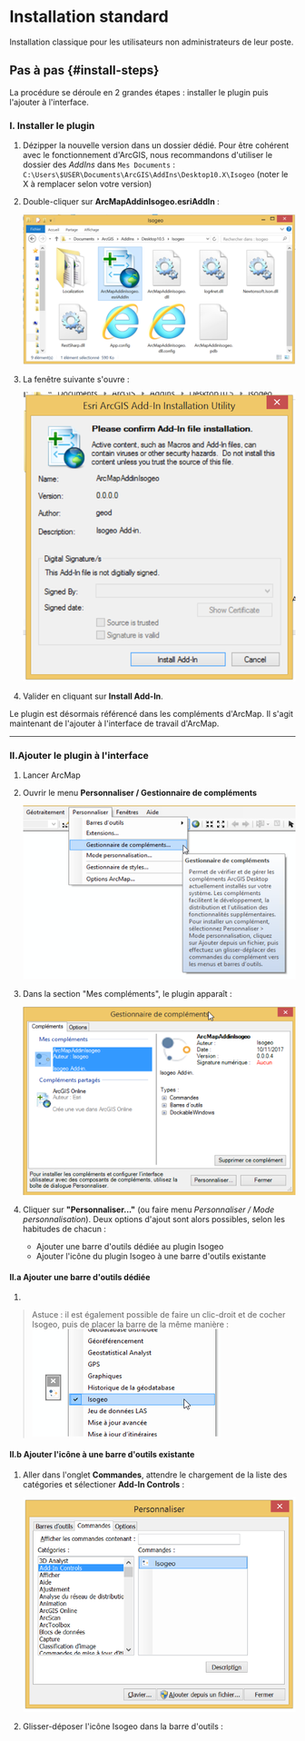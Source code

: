 # Installation standard

Installation classique pour les utilisateurs non administrateurs de leur poste.

## Pas à pas {#install-steps}

La procédure se déroule en 2 grandes étapes : installer le plugin puis l'ajouter à l'interface.

### I. Installer le plugin

1. Dézipper la nouvelle version dans un dossier dédié. Pour être cohérent avec le fonctionnement d'ArcGIS, nous recommandons d'utiliser le dossier des _AddIns_ dans `Mes Documents` : `C:\Users\$USER\Documents\ArcGIS\AddIns\Desktop10.X\Isogeo` (noter le X à remplacer selon votre version)

2. Double-cliquer sur **ArcMapAddinIsogeo.esriAddIn** :
    
    ![](../../assets/plugin_ArcMap_install_esriaddin.png "Fichier .esriAddIn")
    
3. La fenêtre suivante s'ouvre :
    
    ![](../../assets/plugin_ArcMap_install_confirm.png "Assistant d\'installation du plugin")

5. Valider en cliquant sur **Install Add-In**.

Le plugin est désormais référencé dans les compléments d'ArcMap. Il s'agit maintenant de l'ajouter à l'interface de travail d'ArcMap.

---

### II.Ajouter le plugin à l'interface

1. Lancer ArcMap
2. Ouvrir le menu **Personnaliser / Gestionnaire de compléments**

    ![](../../assets/plugin_ArcMap_install_custom_addins_menu_FR.png "Gestionnaire de compléments - Menu")

3. Dans la section "Mes compléments", le plugin apparaît :

    ![](../../assets/plugin_ArcMap_install_custom_addins_windows_FR.png "Gestionnaire de compléments - Liste")

4. Cliquer sur **"Personnaliser..."** (ou faire menu _Personnaliser / Mode personnalisation_). Deux options d'ajout sont alors possibles, selon les habitudes de chacun :

    * Ajouter une barre d'outils dédiée au plugin Isogeo
    * Ajouter l'icône du plugin Isogeo à une barre d'outils existante

#### II.a Ajouter une barre d'outils dédiée

1. 


> Astuce : il est également possible de faire un clic-droit et de cocher Isogeo, puis de placer la barre de la même manière :
> ![](../../assets/plugin_ArcMap_install_custom_toolbar_clic.png "Personnalisation - Barre d\'outils - Clic droit")


#### II.b Ajouter l'icône à une barre d'outils existante

1. Aller dans l'onglet **Commandes**, attendre le chargement de la liste des catégories et sélectioner **Add-In Controls** :

    ![](../../assets/plugin_ArcMap_install_custom_commands_FR.png "Personnalisation - Onglet Commandes - Catégorie Add-In Controls")

2. Glisser-déposer l'icône Isogeo dans la barre d'outils :



